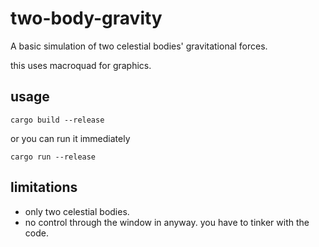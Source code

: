 # two-body-gravity
A basic simulation of two celestial bodies' gravitational forces.

this uses macroquad for graphics.

## usage
```cargo build --release```

or you can run it immediately

```cargo run --release```

## limitations
- only two celestial bodies.
- no control through the window in anyway. you have to tinker with the code.
